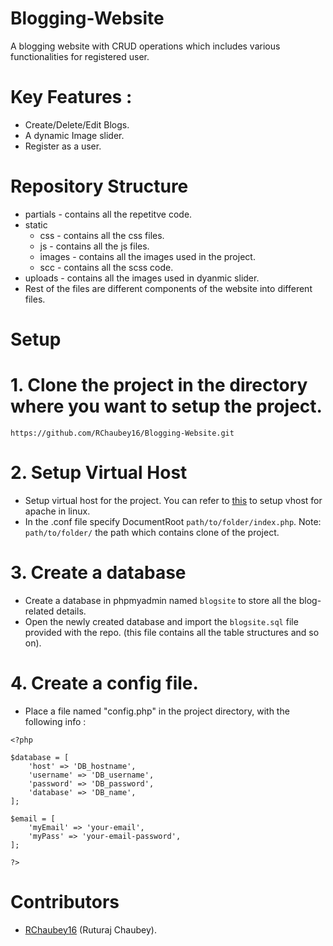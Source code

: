 # Blogging-Website
A blogging website with CRUD operations which includes various functionalities for registered user.

# Key Features : 
* Create/Delete/Edit Blogs.
* A dynamic Image slider.
* Register as a user.

# Repository Structure
* partials - contains all the repetitve code.
* static
  * css - contains all the css files.
  * js - contains all the js files.
  * images - contains all the images used in the project.
  * scc - contains all the scss code.
* uploads - contains all the images used in dyanmic slider.
* Rest of the files are different components of the website into different files.

# Setup
# 1. Clone the project in the directory where you want to setup the project.
```
https://github.com/RChaubey16/Blogging-Website.git
```

# 2. Setup Virtual Host

* Setup virtual host for the project. You can refer to [this](https://www.digitalocean.com/community/tutorials/how-to-set-up-apache-virtual-hosts-on-ubuntu-16-04) to setup vhost for apache in linux.
* In the .conf file specify DocumentRoot ```path/to/folder/index.php```. Note: ```path/to/folder/``` the path which contains clone of the project.
  
# 3. Create a database
* Create a database in phpmyadmin named ```blogsite``` to store all the blog-related details.
* Open the newly created database and import the ```blogsite.sql``` file provided with the repo. (this file contains all the table structures and so on).

# 4. Create a config file.
* Place a file named "config.php" in the project directory, with the following info : 
```
<?php 

$database = [
    'host' => 'DB_hostname',
    'username' => 'DB_username',
    'password' => 'DB_password',
    'database' => 'DB_name',
];

$email = [
    'myEmail' => 'your-email',
    'myPass' => 'your-email-password',
];

?>
```

# Contributors
* [RChaubey16](https://github.com/RChaubey16) (Ruturaj Chaubey).
